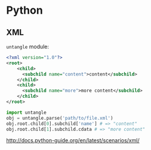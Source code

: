 Python
======

XML
---

`untangle` module:

```xml
<?xml version="1.0"?>
<root>
    <child>
      <subchild name="content">content</subchild>
    </child>
    <child>
      <subchild name="more">more content</subchild>
    </child>
</root>
```

```python
import untangle
obj = untangle.parse('path/to/file.xml')
obj.root.child[0].subchild['name'] # => "content"
obj.root.child[1].subchild.cdata # => "more content"
```

http://docs.python-guide.org/en/latest/scenarios/xml/
